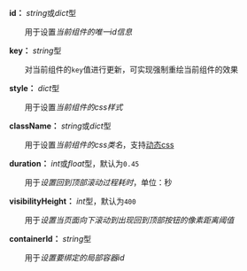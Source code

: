 **id：** *string*或*dict*型

　　用于设置*当前组件的唯一id信息*

**key：** *string*型

　　对当前组件的`key`值进行更新，可实现强制重绘当前组件的效果

**style：** *dict*型

　　用于设置*当前组件的css样式*

**className：** *string*或*dict*型

　　用于设置*当前组件的css类名*，支持[动态css](/advanced-classname)

**duration：** *int*或*float*型，默认为`0.45`

　　用于*设置回到顶部滚动过程耗时*，单位：秒

**visibilityHeight：** *int*型，默认为`400`

　　用于*设置当页面向下滚动到出现回到顶部按钮的像素距离阈值*

**containerId：** *string*型

　　用于*设置要绑定的局部容器id*
